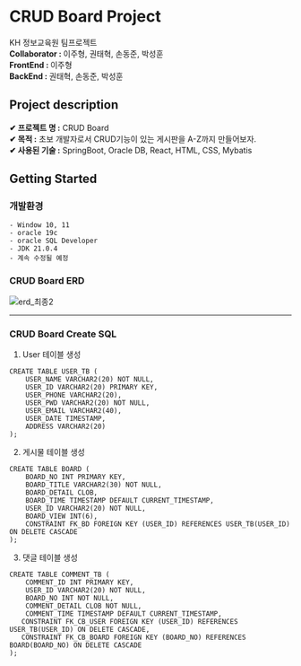 # CRUD Board Project
KH 정보교육원 팀프로젝트 </br>
<b>Collaborator : </b>이주형, 권태혁, 손동준, 박성훈 </br>
<b>FrontEnd : </b>이주형 </br>
<b>BackEnd : </b>권태혁, 손동준, 박성훈 </br>
## Project description
<b>✔ 프로젝트 명 :</b> CRUD Board </br>
<b>✔ 목적 :</b> 초보 개발자로서 CRUD기능이 있는 게시판을 A-Z까지 만들어보자. </br>
<b>✔ 사용된 기술 :</b> SpringBoot, Oracle DB, React, HTML, CSS, Mybatis 

## Getting Started
### 개발환경
```
- Window 10, 11
- oracle 19c
- oracle SQL Developer
- JDK 21.0.4
- 계속 수정될 예정
```
### CRUD Board ERD

![erd_최종2](https://github.com/user-attachments/assets/bed9449d-2482-4220-a291-d70f912770ff)

---

### CRUD Board Create SQL
1. User 테이블 생성
```
CREATE TABLE USER_TB (
    USER_NAME VARCHAR2(20) NOT NULL,
    USER_ID VARCHAR2(20) PRIMARY KEY,
    USER_PHONE VARCHAR2(20),
    USER_PWD VARCHAR2(20) NOT NULL,
    USER_EMAIL VARCHAR2(40),
    USER_DATE TIMESTAMP,
    ADDRESS VARCHAR2(20)
);
```
2. 게시물 테이블 생성
```
CREATE TABLE BOARD (
    BOARD_NO INT PRIMARY KEY,
    BOARD_TITLE VARCHAR2(30) NOT NULL,
    BOARD_DETAIL CLOB,
    BOARD_TIME TIMESTAMP DEFAULT CURRENT_TIMESTAMP,
    USER_ID VARCHAR2(20) NOT NULL,
    BOARD_VIEW INT(6),
    CONSTRAINT FK_BD FOREIGN KEY (USER_ID) REFERENCES USER_TB(USER_ID) ON DELETE CASCADE
);
```
3. 댓글 테이블 생성
```
CREATE TABLE COMMENT_TB (
    COMMENT_ID INT PRIMARY KEY,
    USER_ID VARCHAR2(20) NOT NULL,
    BOARD_NO INT NOT NULL,
    COMMENT_DETAIL CLOB NOT NULL,
    COMMENT_TIME TIMESTAMP DEFAULT CURRENT_TIMESTAMP,
   CONSTRAINT FK_CB_USER FOREIGN KEY (USER_ID) REFERENCES USER_TB(USER_ID) ON DELETE CASCADE,
   CONSTRAINT FK_CB_BOARD FOREIGN KEY (BOARD_NO) REFERENCES BOARD(BOARD_NO) ON DELETE CASCADE
);
```
